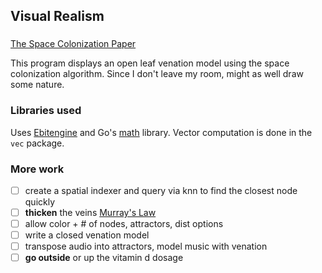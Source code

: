 ## Visual Realism

### 
[The Space Colonization Paper](http://algorithmicbotany.org/papers/colonization.egwnp2007.large.pdf)

This program displays an open leaf venation model using the space colonization algorithm. Since I don't leave my room, might as well draw some nature.

### Libraries used
Uses [Ebitengine](https://github.com/hajimehoshi/ebiten) and Go's [math](https://pkg.go.dev/math) library. 
Vector computation is done in the `vec` package.

### More work
- [ ] create a spatial indexer and query via knn to find the closest node quickly
- [ ] **thicken** the veins [Murray's Law](https://en.wikipedia.org/wiki/Murray%27s_law)
- [ ] allow color + # of nodes, attractors, dist options
- [ ] write a closed venation model
- [ ] transpose audio into attractors, model music with venation
- [ ] **go outside** or up the vitamin d dosage